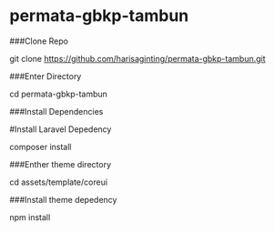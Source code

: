 # permata-gbkp-tambun

###Clone Repo

git clone https://github.com/harisaginting/permata-gbkp-tambun.git



###Enter Directory

cd permata-gbkp-tambun


###Install Dependencies

#Install Laravel Depedency

composer install

###Enther theme directory

cd assets/template/coreui

###Install theme depedency

npm install
